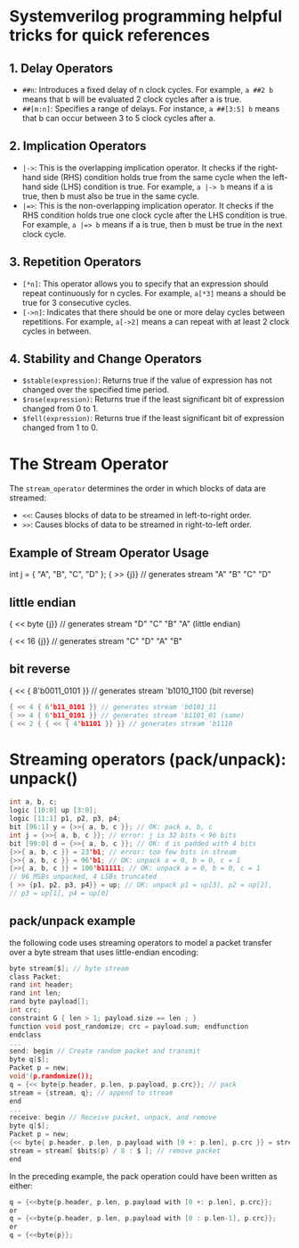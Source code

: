 # Systemverilog programming helpful tricks for quick references

## 1. Delay Operators
- `##n`: Introduces a fixed delay of n clock cycles. For example, `a ##2 b` means that b will be evaluated 2 clock cycles after a is true.
- `##[m:n]`: Specifies a range of delays. For instance, `a ##[3:5] b` means that b can occur between 3 to 5 clock cycles after a.

## 2. Implication Operators
- `|->`: This is the overlapping implication operator. It checks if the right-hand side (RHS) condition holds true from the same cycle when the left-hand side (LHS) condition is true. For example, `a |-> b` means if a is true, then b must also be true in the same cycle.
- `|=>`: This is the non-overlapping implication operator. It checks if the RHS condition holds true one clock cycle after the LHS condition is true. For example, `a |=> b` means if a is true, then b must be true in the next clock cycle.

## 3. Repetition Operators
- `[*n]`: This operator allows you to specify that an expression should repeat continuously for n cycles. For example, `a[*3]` means a should be true for 3 consecutive cycles.
- `[->n]`: Indicates that there should be one or more delay cycles between repetitions. For example, `a[->2]` means a can repeat with at least 2 clock cycles in between.

## 4. Stability and Change Operators
- `$stable(expression)`: Returns true if the value of expression has not changed over the specified time period.
- `$rose(expression)`: Returns true if the least significant bit of expression changed from 0 to 1.
- `$fell(expression)`: Returns true if the least significant bit of expression changed from 1 to 0.


# The Stream Operator

The `stream_operator` determines the order in which blocks of data are streamed:

- `<<`: Causes blocks of data to be streamed in left-to-right order.
- `>>`: Causes blocks of data to be streamed in right-to-left order.
## Example of Stream Operator Usage

int j = { "A", "B", "C", "D" };
{ >> {j}} // generates stream "A" "B" "C" "D"
## little endian
{ << byte {j}} // generates stream "D" "C" "B" "A" (little endian)

{ << 16 {j}} // generates stream "C" "D" "A" "B"
## bit reverse
{ << { 8'b0011_0101 }} // generates stream 'b1010_1100 (bit reverse)
```c
{ << 4 { 6'b11_0101 }} // generates stream 'b0101_11
{ >> 4 { 6'b11_0101 }} // generates stream 'b1101_01 (same)
{ << 2 { { << { 4'b1101 }} }} // generates stream 'b1110
```
# Streaming operators (pack/unpack): unpack()
```c
int a, b, c;
logic [10:0] up [3:0];
logic [11:1] p1, p2, p3, p4;
bit [96:1] y = {>>{ a, b, c }}; // OK: pack a, b, c
int j = {>>{ a, b, c }}; // error: j is 32 bits < 96 bits
bit [99:0] d = {>>{ a, b, c }}; // OK: d is padded with 4 bits
{>>{ a, b, c }} = 23'b1; // error: too few bits in stream
{>>{ a, b, c }} = 96'b1; // OK: unpack a = 0, b = 0, c = 1
{>>{ a, b, c }} = 100'b11111; // OK: unpack a = 0, b = 0, c = 1
// 96 MSBs unpacked, 4 LSBs truncated
{ >> {p1, p2, p3, p4}} = up; // OK: unpack p1 = up[3], p2 = up[2],
// p3 = up[1], p4 = up[0]
```
## pack/unpack example
the following code uses streaming operators to model a packet transfer over a byte stream that
uses little-endian encoding:
```c
byte stream[$]; // byte stream
class Packet;
rand int header;
rand int len;
rand byte payload[];
int crc;
constraint G { len > 1; payload.size == len ; }
function void post_randomize; crc = payload.sum; endfunction
endclass
...
send: begin // Create random packet and transmit
byte q[$];
Packet p = new;
void'(p.randomize());
q = {<< byte{p.header, p.len, p.payload, p.crc}}; // pack
stream = {stream, q}; // append to stream
end
...
receive: begin // Receive packet, unpack, and remove
byte q[$];
Packet p = new;
{<< byte{ p.header, p.len, p.payload with [0 +: p.len], p.crc }} = stream;
stream = stream[ $bits(p) / 8 : $ ]; // remove packet
end
```
In the preceding example, the pack operation could have been written as either:
```c
q = {<<byte{p.header, p.len, p.payload with [0 +: p.len], p.crc}};
or
q = {<<byte{p.header, p.len, p.payload with [0 : p.len-1], p.crc}};
or
q = {<<byte{p}};
```
